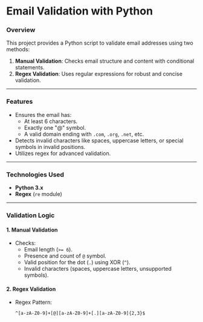 # **Email Validation with Python**

### **Overview**
This project provides a Python script to validate email addresses using two methods:
1. **Manual Validation**: Checks email structure and content with conditional statements.
2. **Regex Validation**: Uses regular expressions for robust and concise validation.

---

### **Features**
- Ensures the email has:
  - At least 6 characters.
  - Exactly one "@" symbol.
  - A valid domain ending with `.com`, `.org`, `.net`, etc.
- Detects invalid characters like spaces, uppercase letters, or special symbols in invalid positions.
- Utilizes regex for advanced validation.

---

### **Technologies Used**
- **Python 3.x**
- **Regex** (`re` module)

---

### **Validation Logic**
#### 1. **Manual Validation**
- Checks:
  - Email length (`>= 6`).
  - Presence and count of `@` symbol.
  - Valid position for the dot (`.`) using XOR (`^`).
  - Invalid characters (spaces, uppercase letters, unsupported symbols).

#### 2. **Regex Validation**
- Regex Pattern: 
  ```regex
  ^[a-zA-Z0-9]+[@][a-zA-Z0-9]+[.][a-zA-Z0-9]{2,3}$
